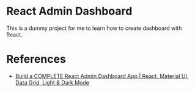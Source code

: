 # React Admin Dashboard

This is a dummy project for me to learn how to create dashboard with React.

# References

- [Build a COMPLETE React Admin Dashboard App | React, Material UI, Data Grid, Light & Dark Mode](https://www.youtube.com/watch?v=wYpCWwD1oz0)
